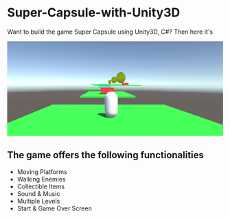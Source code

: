 # Super-Capsule-with-Unity3D

Want to build the game Super Capsule using Unity3D, C#? Then here it's

![title-pic](https://github.com/saha0073/Super-Capsule-with-Unity3D/blob/main/Capture.PNG)

## The game offers the following functionalities
- Moving Platforms
- Walking Enemies
- Collectible Items
- Sound & Music
- Multiple Levels
- Start & Game Over Screen



